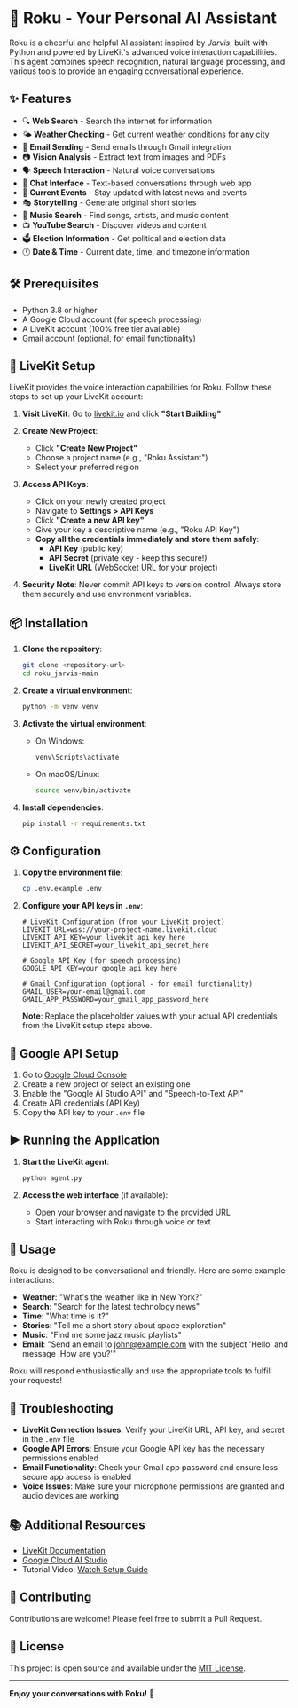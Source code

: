 # 🧠 Roku - Your Personal AI Assistant

Roku is a cheerful and helpful AI assistant inspired by *Jarvis*, built with Python and powered by LiveKit's advanced voice interaction capabilities. This agent combines speech recognition, natural language processing, and various tools to provide an engaging conversational experience.

## ✨ Features

- 🔍 **Web Search** - Search the internet for information
- 🌤️ **Weather Checking** - Get current weather conditions for any city
- 📨 **Email Sending** - Send emails through Gmail integration
- 📷 **Vision Analysis** - Extract text from images and PDFs
- 🗣️ **Speech Interaction** - Natural voice conversations
- 📝 **Chat Interface** - Text-based conversations through web app
- 📰 **Current Events** - Stay updated with latest news and events
- 🎭 **Storytelling** - Generate original short stories
- 🎵 **Music Search** - Find songs, artists, and music content
- 📺 **YouTube Search** - Discover videos and content
- 🗳️ **Election Information** - Get political and election data
- 🕐 **Date & Time** - Current date, time, and timezone information

## 🛠️ Prerequisites

- Python 3.8 or higher
- A Google Cloud account (for speech processing)
- A LiveKit account (100% free tier available)
- Gmail account (optional, for email functionality)

## 🚀 LiveKit Setup

LiveKit provides the voice interaction capabilities for Roku. Follow these steps to set up your LiveKit account:

1. **Visit LiveKit**: Go to [livekit.io](https://livekit.io) and click **"Start Building"**

2. **Create New Project**:
   - Click **"Create New Project"**
   - Choose a project name (e.g., "Roku Assistant")
   - Select your preferred region

3. **Access API Keys**:
   - Click on your newly created project
   - Navigate to **Settings > API Keys**
   - Click **"Create a new API key"**
   - Give your key a descriptive name (e.g., "Roku API Key")
   - **Copy all the credentials immediately and store them safely**:
     - **API Key** (public key)
     - **API Secret** (private key - keep this secure!)
     - **LiveKit URL** (WebSocket URL for your project)

4. **Security Note**: Never commit API keys to version control. Always store them securely and use environment variables.

## 📦 Installation

1. **Clone the repository**:
   ```bash
   git clone <repository-url>
   cd roku_jarvis-main
   ```

2. **Create a virtual environment**:
   ```bash
   python -m venv venv
   ```

3. **Activate the virtual environment**:
   - On Windows:
     ```bash
     venv\Scripts\activate
     ```
   - On macOS/Linux:
     ```bash
     source venv/bin/activate
     ```

4. **Install dependencies**:
   ```bash
   pip install -r requirements.txt
   ```

## ⚙️ Configuration

1. **Copy the environment file**:
   ```bash
   cp .env.example .env
   ```

2. **Configure your API keys in `.env`**:
   ```env
   # LiveKit Configuration (from your LiveKit project)
   LIVEKIT_URL=wss://your-project-name.livekit.cloud
   LIVEKIT_API_KEY=your_livekit_api_key_here
   LIVEKIT_API_SECRET=your_livekit_api_secret_here

   # Google API Key (for speech processing)
   GOOGLE_API_KEY=your_google_api_key_here

   # Gmail Configuration (optional - for email functionality)
   GMAIL_USER=your-email@gmail.com
   GMAIL_APP_PASSWORD=your_gmail_app_password_here
   ```

   **Note**: Replace the placeholder values with your actual API credentials from the LiveKit setup steps above.

## 🎯 Google API Setup

1. Go to [Google Cloud Console](https://console.cloud.google.com/)
2. Create a new project or select an existing one
3. Enable the "Google AI Studio API" and "Speech-to-Text API"
4. Create API credentials (API Key)
5. Copy the API key to your `.env` file

## ▶️ Running the Application

1. **Start the LiveKit agent**:
   ```bash
   python agent.py
   ```

2. **Access the web interface** (if available):
   - Open your browser and navigate to the provided URL
   - Start interacting with Roku through voice or text

## 💬 Usage

Roku is designed to be conversational and friendly. Here are some example interactions:

- **Weather**: "What's the weather like in New York?"
- **Search**: "Search for the latest technology news"
- **Time**: "What time is it?"
- **Stories**: "Tell me a short story about space exploration"
- **Music**: "Find me some jazz music playlists"
- **Email**: "Send an email to john@example.com with the subject 'Hello' and message 'How are you?'"

Roku will respond enthusiastically and use the appropriate tools to fulfill your requests!

## 🔧 Troubleshooting

- **LiveKit Connection Issues**: Verify your LiveKit URL, API key, and secret in the `.env` file
- **Google API Errors**: Ensure your Google API key has the necessary permissions enabled
- **Email Functionality**: Check your Gmail app password and ensure less secure app access is enabled
- **Voice Issues**: Make sure your microphone permissions are granted and audio devices are working

## 📚 Additional Resources

- [LiveKit Documentation](https://docs.livekit.io/)
- [Google Cloud AI Studio](https://aistudio.google.com/)
- Tutorial Video: [Watch Setup Guide](https://youtu.be/An4NwL8QSQ4?si=v1dNDDonmpCG1Els)

## 🤝 Contributing

Contributions are welcome! Please feel free to submit a Pull Request.

## 📄 License

This project is open source and available under the [MIT License](LICENSE).

---

**Enjoy your conversations with Roku!** 🚀 

